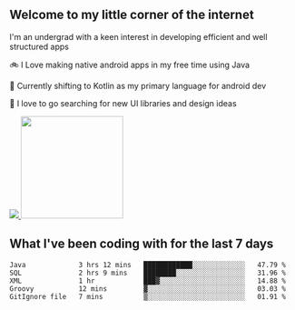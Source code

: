 ## Welcome to my little corner of the internet
I'm an undergrad with a keen interest in developing efficient and well structured apps

🚲 I Love making native android apps in my free time using Java

🌄 Currently shifting to Kotlin as my primary language for android dev

🔮  I love to go searching for new UI libraries and design ideas

<a href="">
  <img src="https://komarev.com/ghpvc/?username=ade3l&style=flat-square" />
</a>

<img height="180em" src="https://github-readme-stats-eight-theta.vercel.app/api/top-langs/?username=ade3l&langs_count=7&theme=cobalt&layout=compact"/>

## What I've been coding with for the last 7 days
<!--START_SECTION:waka-->
```text
Java             3 hrs 12 mins   ████████████░░░░░░░░░░░░░   47.79 % 
SQL              2 hrs 9 mins    ████████░░░░░░░░░░░░░░░░░   31.96 % 
XML              1 hr            ███▓░░░░░░░░░░░░░░░░░░░░░   14.88 % 
Groovy           12 mins         ▓░░░░░░░░░░░░░░░░░░░░░░░░   03.03 % 
GitIgnore file   7 mins          ▒░░░░░░░░░░░░░░░░░░░░░░░░   01.91 % 
```
<!--END_SECTION:waka-->
